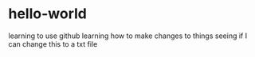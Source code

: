 # hello-world
learning to use github
learning how to make changes to things
seeing if I can change this to a txt file
